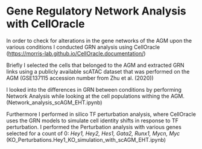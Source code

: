 # Gene Regulatory Network Analysis with CellOracle

In order to check for alterations in the gene networks of the AGM upon the various conditions I conducted GRN analysis using CellOracle (https://morris-lab.github.io/CellOracle.documentation/)

Briefly I selected the cells that belonged to the AGM and extracted GRN links using a publicly available scATAC dataset that was performed on the AGM (GSE137115 accession number from Zhu et al. (2020))

I looked into the differences in GRN between conditions by performing Network Analysis while looking at the cell populations withing the AGM. (Network_analysis_scAGM_EHT.ipynb)

Furthermore I performed in silico TF perturbation analysis, where CellOracle uses the GRN models to simulate cell identity shifts in response to TF perturbation. I performed the Perturbation analysis with various genes selected for a count of 0: _Hey1, Hey2, Hes1, Gata2, Runx1, Mycn, Myc_ (KO_Perturbations.Hey1_KO_simulation_with_scAGM_EHT.ipynb)
